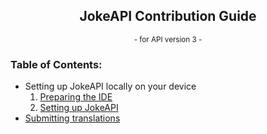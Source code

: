 <div style="text-align:center;" align="center">

## JokeAPI Contribution Guide
<sup>- for API version 3 -</sup>

</div>

### Table of Contents:
- Setting up JokeAPI locally on your device
  1. [Preparing the IDE](#)
  2. [Setting up JokeAPI](#)
- [Submitting translations](#)


<!--This guide will tell you how you can and should contribute to JokeAPI.  -->
<!--Not following it might cause me to reject your changes but at the very least we will both lose time.  -->
<!--So please read this guide before contributing. Thanks :)-->
<!---->
<!--## Table of Contents:-->
<!--- [Submitting or editing jokes](#submitting-or-editing-jokes)-->
<!--- [Contributing to JokeAPI's code](#submitting-code)-->
<!--- [Submitting a translation](#submitting-translations)-->
<!--- [Tips and Tricks for contributing](#other-nice-to-know-stuff)-->
<!---->
<!--<br><br><br><br>-->
<!---->
<!--## Submitting or editing jokes:-->
<!--To submit a joke manually, you can use the form on [this page.](https://v2.jokeapi.dev/#submit)  -->
<!--To submit it through code, you can make use of the ["submit" endpoint.](https://v2.jokeapi.dev/#submit-endpoint)  -->
<!--  -->
<!--If you instead want to edit a joke yourself, you can find them in the `jokes-xy.json` files in [`data/jokes/`](../data/jokes/)  -->
<!--To submit your changes, create a pull request. Also make sure to follow the [code contribution instructions.](#submitting-code)  -->
<!--  -->
<!--If you want a joke to be edited or deleted, please submit a new issue [here.](https://github.com/Sv443/JokeAPI/issues/new?assignees=Sv443&labels=joke+edit&template=3_edit_a_joke.md)  -->
<!--Keep in mind, though, that I will not remove jokes based on opinions as that would defeat the API's main purpose, to provide jokes for everyone's taste.  -->
<!-- TODO: provide source of dark jokes, since this is fully transparent and open source software -->
<!---->
<!--<br><br>-->
<!---->
<!--## Submitting code:-->
<!--1. [Read the Code_of_Conduct.md file](./Code_of_Conduct.md) (TLDR: just behave in a friendly manner).-->
<!--2. [Click here](https://github.com/Sv443/JokeAPI/fork) to fork the repository. Afterwards, clone or download it and locate the folder where it is contained.-->
<!--3. Make the changes you want to make to the code.-->
<!--4. Run the script `npm run all` which will run these commands:-->
<!--    - `npm run validate-jokes` to make sure all jokes are formatted correctly.-->
<!--    - `npm run validate-ids` to verify that all jokes have the correct ID.-->
<!--    - `npm run lint` to check the code for any warnings or errors.-->
<!--    - `npm run dep-graph` to generate a new dependency graph.-->
<!--    - `npm run generate-changelog` to generate a Markdown changelog out of the plaintext one.-->
<!--    - `npm run test`, which runs the unit tests for JokeAPI. If you are colorblind, you can run the command `npm run test-colorblind` (will turn green into cyan and red into magenta).-->
<!--5. Run JokeAPI locally by running the command `node JokeAPI`, request some jokes and test the areas you modified / added to make sure everything still works.-->
<!--6. Add yourself to the `contributors` object in the [`package.json`](../package.json) file :)-->
<!--     - **If it doesn't exist or is empty** please add it using the second format on [this website](https://flaviocopes.com/package-json/#contributors) -->
<!--7. Submit a pull request on your forked repository, selecting `Sv443/JokeAPI` as the base repo and `master` as the base branch and selecting `YourUsername/JokeAPI` as the head repo and `YourBranch` as the compare branch-->
<!--    - If your pull request is not ready to be merged yet, you can add `[WIP]` to the beginning of the title which will tell the repo maintainer(s) and automated scripts not to merge it yet.-->
<!--8. Request a review from me (Sv443).-->
<!--9. Check if the CI script and other checks for your pull request were successful (they can be found below the comments).-->
<!--    - **If they were unsuccessful:** view the log, fix the errors, commit the code and push to the same branch. This will automatically update your pull request and re-run the checks.-->
<!--10. Once the pull request is approved and merged, you can delete the source branch and your forked repo if you want to.  -->
<!--    - **If it isn't**, please read the comments from the reviewer(s) and make the necessary changes.-->
<!--  -->
<!--<br><br>-->
<!---->
<!--## Submitting Translations:-->
<!--If you want to submit a translation, please follow these steps:  -->
<!--1. Find your language's two-character code in the file [`data/languages.json`](../data/languages.json). You'll need to specify it for every translation.-->
<!--2. Translate coded error messages in the file [`data/errorMessages.js`](../data/errorMessages.js) by following the style of the other translations.-->
<!--3. Translate the generic strings inside of the file [`data/translations.json`](../data/translations.json) by also following the style of the other translations.-->
<!--4. Add yourself to the `contributors` object in the [`package.json`](../package.json) file :)-->
<!---->
<!--<br><br>-->
<!---->
<!--## Other nice-to-know stuff:-->
<!--- I really recommend using [Visual Studio Code](https://code.visualstudio.com/) with the extension [`fabiospampinato.vscode-highlight`](https://marketplace.visualstudio.com/items?itemName=fabiospampinato.vscode-highlight) - it will add custom styling to the syntax highlighting in the editor and make the code easier to read and work with.  -->
<!--- If you want to generate a dependency graph, you need to install [Graphviz](https://graphviz.gitlab.io/download/) and add the path to the `bin` folder to your `%PATH%` / `$PATH` environment vaiable. Then, run the command `npm run dependency-graph` and open the file [`dev/dependency-graph.html`](../dev/dependency-graph.html) in a browser.  -->
<!--- If you need to add an authorization token, you can generate one or multiple tokens with the command `npm run add-token [amount]`. If you omit the "amount" parameter, the script will generate a single token. After you run the command, the tokens will be listed in the console and you can now (after restarting JokeAPI) use it in the `Authorization` header to gain unlimited access to JokeAPI [(better explanation here).](https://jokeapi.dev/#api-tokens)  -->
<!---->
<!--<br><br>-->
<!---->
<!--## If you need any help, feel free to contact me through [Discord](https://sv443.net/discord) (fastest way to contact me) or [E-Mail](mailto:contact@sv443.net?subject=Questions%20about%20contributing%20to%20JokeAPI)-->
